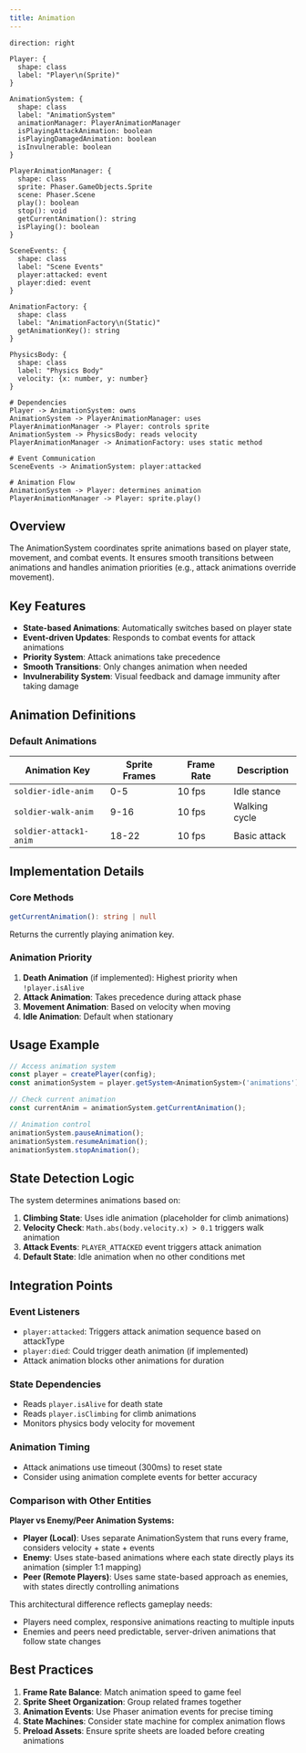 ```yaml
---
title: Animation
---
```


```d2
direction: right

Player: {
  shape: class
  label: "Player\n(Sprite)"
}

AnimationSystem: {
  shape: class
  label: "AnimationSystem"
  animationManager: PlayerAnimationManager
  isPlayingAttackAnimation: boolean
  isPlayingDamagedAnimation: boolean
  isInvulnerable: boolean
}

PlayerAnimationManager: {
  shape: class
  sprite: Phaser.GameObjects.Sprite
  scene: Phaser.Scene
  play(): boolean
  stop(): void
  getCurrentAnimation(): string
  isPlaying(): boolean
}

SceneEvents: {
  shape: class
  label: "Scene Events"
  player:attacked: event
  player:died: event
}

AnimationFactory: {
  shape: class
  label: "AnimationFactory\n(Static)"
  getAnimationKey(): string
}

PhysicsBody: {
  shape: class
  label: "Physics Body"
  velocity: {x: number, y: number}
}

# Dependencies
Player -> AnimationSystem: owns
AnimationSystem -> PlayerAnimationManager: uses
PlayerAnimationManager -> Player: controls sprite
AnimationSystem -> PhysicsBody: reads velocity
PlayerAnimationManager -> AnimationFactory: uses static method

# Event Communication
SceneEvents -> AnimationSystem: player:attacked

# Animation Flow
AnimationSystem -> Player: determines animation
PlayerAnimationManager -> Player: sprite.play()
```

## Overview

The AnimationSystem coordinates sprite animations based on player state, movement, and combat events. It ensures smooth transitions between animations and handles animation priorities (e.g., attack animations override movement).

## Key Features

- **State-based Animations**: Automatically switches based on player state
- **Event-driven Updates**: Responds to combat events for attack animations
- **Priority System**: Attack animations take precedence
- **Smooth Transitions**: Only changes animation when needed
- **Invulnerability System**: Visual feedback and damage immunity after taking damage

## Animation Definitions

### Default Animations

| Animation Key          | Sprite Frames | Frame Rate | Description   |
| ---------------------- | ------------- | ---------- | ------------- |
| `soldier-idle-anim`    | 0-5           | 10 fps     | Idle stance   |
| `soldier-walk-anim`    | 9-16          | 10 fps     | Walking cycle |
| `soldier-attack1-anim` | 18-22         | 10 fps     | Basic attack  |

## Implementation Details

### Core Methods

```typescript
getCurrentAnimation(): string | null
```

Returns the currently playing animation key.

### Animation Priority

1. **Death Animation** (if implemented): Highest priority when `!player.isAlive`
2. **Attack Animation**: Takes precedence during attack phase
3. **Movement Animation**: Based on velocity when moving
4. **Idle Animation**: Default when stationary

## Usage Example

```typescript
// Access animation system
const player = createPlayer(config);
const animationSystem = player.getSystem<AnimationSystem>('animations');

// Check current animation
const currentAnim = animationSystem.getCurrentAnimation();

// Animation control
animationSystem.pauseAnimation();
animationSystem.resumeAnimation();
animationSystem.stopAnimation();
```

## State Detection Logic

The system determines animations based on:

1. **Climbing State**: Uses idle animation (placeholder for climb animations)
2. **Velocity Check**: `Math.abs(body.velocity.x) > 0.1` triggers walk animation
3. **Attack Events**: `PLAYER_ATTACKED` event triggers attack animation
4. **Default State**: Idle animation when no other conditions met

## Integration Points

### Event Listeners

- `player:attacked`: Triggers attack animation sequence based on attackType
- `player:died`: Could trigger death animation (if implemented)
- Attack animation blocks other animations for duration

### State Dependencies

- Reads `player.isAlive` for death state
- Reads `player.isClimbing` for climb animations
- Monitors physics body velocity for movement

### Animation Timing

- Attack animations use timeout (300ms) to reset state
- Consider using animation complete events for better accuracy

### Comparison with Other Entities

**Player vs Enemy/Peer Animation Systems:**

- **Player (Local)**: Uses separate AnimationSystem that runs every frame, considers velocity + state + events
- **Enemy**: Uses state-based animations where each state directly plays its animation (simpler 1:1 mapping)
- **Peer (Remote Players)**: Uses same state-based approach as enemies, with states directly controlling animations

This architectural difference reflects gameplay needs:
- Players need complex, responsive animations reacting to multiple inputs
- Enemies and peers need predictable, server-driven animations that follow state changes

## Best Practices

1. **Frame Rate Balance**: Match animation speed to game feel
2. **Sprite Sheet Organization**: Group related frames together
3. **Animation Events**: Use Phaser animation events for precise timing
4. **State Machines**: Consider state machine for complex animation flows
5. **Preload Assets**: Ensure sprite sheets are loaded before creating animations
